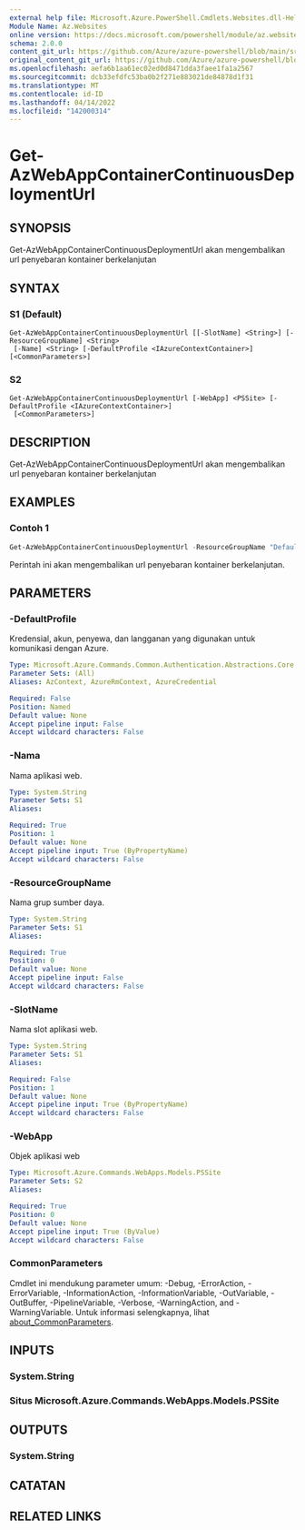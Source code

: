```yaml
---
external help file: Microsoft.Azure.PowerShell.Cmdlets.Websites.dll-Help.xml
Module Name: Az.Websites
online version: https://docs.microsoft.com/powershell/module/az.websites/get-azwebappcontainercontinuousdeploymenturl
schema: 2.0.0
content_git_url: https://github.com/Azure/azure-powershell/blob/main/src/Websites/Websites/help/Get-AzWebAppContainerContinuousDeploymentUrl.md
original_content_git_url: https://github.com/Azure/azure-powershell/blob/main/src/Websites/Websites/help/Get-AzWebAppContainerContinuousDeploymentUrl.md
ms.openlocfilehash: aefa6b1aa61ec02ed0d8471dda3faee1fa1a2567
ms.sourcegitcommit: dcb33efdfc53ba0b2f271e883021de84878d1f31
ms.translationtype: MT
ms.contentlocale: id-ID
ms.lasthandoff: 04/14/2022
ms.locfileid: "142000314"
---
```

# Get-AzWebAppContainerContinuousDeploymentUrl

## SYNOPSIS
Get-AzWebAppContainerContinuousDeploymentUrl akan mengembalikan url penyebaran kontainer berkelanjutan

## SYNTAX

### S1 (Default)
```
Get-AzWebAppContainerContinuousDeploymentUrl [[-SlotName] <String>] [-ResourceGroupName] <String>
 [-Name] <String> [-DefaultProfile <IAzureContextContainer>] [<CommonParameters>]
```

### S2
```
Get-AzWebAppContainerContinuousDeploymentUrl [-WebApp] <PSSite> [-DefaultProfile <IAzureContextContainer>]
 [<CommonParameters>]
```

## DESCRIPTION
Get-AzWebAppContainerContinuousDeploymentUrl akan mengembalikan url penyebaran kontainer berkelanjutan

## EXAMPLES

### Contoh 1
```powershell
Get-AzWebAppContainerContinuousDeploymentUrl -ResourceGroupName "Default-Web-WestUS" -Name "ContosoASP"
```

Perintah ini akan mengembalikan url penyebaran kontainer berkelanjutan.

## PARAMETERS

### -DefaultProfile
Kredensial, akun, penyewa, dan langganan yang digunakan untuk komunikasi dengan Azure.

```yaml
Type: Microsoft.Azure.Commands.Common.Authentication.Abstractions.Core.IAzureContextContainer
Parameter Sets: (All)
Aliases: AzContext, AzureRmContext, AzureCredential

Required: False
Position: Named
Default value: None
Accept pipeline input: False
Accept wildcard characters: False
```

### -Nama
Nama aplikasi web.

```yaml
Type: System.String
Parameter Sets: S1
Aliases:

Required: True
Position: 1
Default value: None
Accept pipeline input: True (ByPropertyName)
Accept wildcard characters: False
```

### -ResourceGroupName
Nama grup sumber daya.

```yaml
Type: System.String
Parameter Sets: S1
Aliases:

Required: True
Position: 0
Default value: None
Accept pipeline input: False
Accept wildcard characters: False
```

### -SlotName
Nama slot aplikasi web.

```yaml
Type: System.String
Parameter Sets: S1
Aliases:

Required: False
Position: 1
Default value: None
Accept pipeline input: True (ByPropertyName)
Accept wildcard characters: False
```

### -WebApp
Objek aplikasi web

```yaml
Type: Microsoft.Azure.Commands.WebApps.Models.PSSite
Parameter Sets: S2
Aliases:

Required: True
Position: 0
Default value: None
Accept pipeline input: True (ByValue)
Accept wildcard characters: False
```

### CommonParameters
Cmdlet ini mendukung parameter umum: -Debug, -ErrorAction, -ErrorVariable, -InformationAction, -InformationVariable, -OutVariable, -OutBuffer, -PipelineVariable, -Verbose, -WarningAction, and -WarningVariable. Untuk informasi selengkapnya, lihat [about_CommonParameters](http://go.microsoft.com/fwlink/?LinkID=113216).

## INPUTS

### System.String

### Situs Microsoft.Azure.Commands.WebApps.Models.PSSite

## OUTPUTS

### System.String

## CATATAN

## RELATED LINKS
